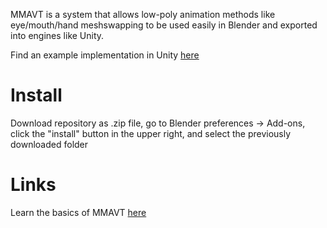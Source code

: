 MMAVT is a system that allows low-poly animation methods like eye/mouth/hand meshswapping to be used easily in Blender and exported into engines like Unity.

Find an example implementation in Unity [here](https://github.com/Amiicli/MMAVT-Unity-Example)
# Install
Download repository as .zip file, go to Blender preferences -> Add-ons, click the "install" button in the upper right, and select the previously downloaded folder

# Links
Learn the basics of MMAVT [here](https://www.milancline.com/blog/archive/introducing-mmavt)
